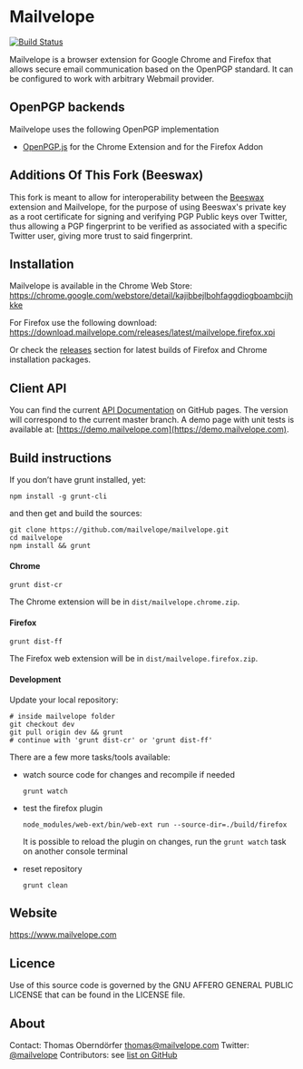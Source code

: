 # Mailvelope

[![Build Status](https://travis-ci.org/mailvelope/mailvelope.svg?branch=master)](https://travis-ci.org/mailvelope/mailvelope)

Mailvelope is a browser extension for Google Chrome and Firefox that allows secure email communication based on the OpenPGP standard. It can be configured to work with arbitrary Webmail provider.

## OpenPGP backends

Mailvelope uses the following OpenPGP implementation

  - [OpenPGP.js](http://openpgpjs.org/) for the Chrome Extension and for the Firefox Addon
  
## Additions Of This Fork (Beeswax)

This fork is meant to allow for interoperability between the [Beeswax](https://github.com/web-priv/beeswax) extension and Mailvelope, for the purpose of using Beeswax's private key as a root certificate for signing and verifying PGP Public keys over Twitter, thus allowing a PGP fingerprint to be verified as associated with a specific Twitter user, giving more trust to said fingerprint.

## Installation

Mailvelope is available in the Chrome Web Store:
https://chrome.google.com/webstore/detail/kajibbejlbohfaggdiogboambcijhkke

For Firefox use the following download:
https://download.mailvelope.com/releases/latest/mailvelope.firefox.xpi

Or check the [releases](https://github.com/mailvelope/mailvelope/releases) section for latest builds of Firefox and Chrome installation packages.

## Client API

You can find the current [API Documentation](https://mailvelope.github.io/mailvelope) on GitHub pages. The version will correspond to the current master branch. A demo page with unit tests is available at: [https://demo.mailvelope.com](https://demo.mailvelope.com).

## Build instructions

If you don’t have grunt installed, yet:

    npm install -g grunt-cli

and then get and build the sources:

    git clone https://github.com/mailvelope/mailvelope.git
    cd mailvelope
    npm install && grunt

#### Chrome

    grunt dist-cr

The Chrome extension will be in `dist/mailvelope.chrome.zip`.

#### Firefox

    grunt dist-ff

The Firefox web extension will be in `dist/mailvelope.firefox.zip`.

#### Development

Update your local repository:

    # inside mailvelope folder
    git checkout dev
    git pull origin dev && grunt
    # continue with 'grunt dist-cr' or 'grunt dist-ff'

There are a few more tasks/tools available:

* watch source code for changes and recompile if needed

    `grunt watch`

* test the firefox plugin

  ```
  node_modules/web-ext/bin/web-ext run --source-dir=./build/firefox
  ```

  It is possible to reload the plugin on changes, run the `grunt watch` task on another console terminal

* reset repository

    `grunt clean`

## Website

https://www.mailvelope.com

## Licence

Use of this source code is governed by the GNU AFFERO GENERAL PUBLIC LICENSE that can be found in the LICENSE file.

## About

Contact: Thomas Oberndörfer <thomas@mailvelope.com>
Twitter: [@mailvelope](https://twitter.com/mailvelope)
Contributors: see [list on GitHub](https://github.com/mailvelope/mailvelope/graphs/contributors)
